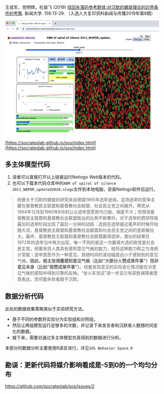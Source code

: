 王成军，党明辉，杜骏飞 (2019) [找回失落的参考群体:对沉默的螺旋理论的边界条件的考察](https://mall.cnki.net/magazine/Article/XWDX201904005.htm). 新闻大学. 156:13-29. （入选人大复印资料新闻与传播2019年第8期）


![](web.png)

[https://socrateslab.github.io/sos/index.html](https://socrateslab.github.io/sos/index.html)

## 多主体模型代码

1. 读者可以直接打开以上链接运行Netlogo Web版本的代码。
2. 也可以下载本代码仓库中的`ABM of spiral of silence 2011_WAPOR_updated2020.nlogo`文件到本地电脑，安装Netlogo软件后运行。

> 纽曼关于沉默的螺旋的研究来自德国1965年选举迷局。这场选举的竞争主要在基督教民主联盟和基督教社会联盟、社会民主党之间展开。两党从1964年12月到1965年8月的公众选举意愿势均力敌，相差不大；但预测基督教民主联盟和基督教社会联盟胜出的比例不断攀升。对于选举的预测导致最后的选举阶段出现了最后一分钟的动摇：选民在选举接近尾声的时候开始随大流，基督教民主联盟和基督教社会联盟和社会民主党之间的差距被拉大。最终，基督教民主联盟和基督教社会联盟赢得选举。类似的结果在1972年的选举当中再次出现，唯一不同的是这一次赢得大选的政党是社会民主党。纽曼发现人类具有感知意见气候的能力，她将这种能力称之为准统计官能；选举意愿作为一种意见，其随时间的波动幅度远小于感知到的意见气候。**因此，她主张测量感知意见气候（比如“大部分人赞成某件事”）而非意见本身（比如“我赞成某件事”）**。纽曼发现意见的实际变化情况能在对意见气候的感知中得到可靠的反映。“坐火车测试”进一步显示有获胜保障者愿意表达，而可能失败者趋于沉默。


## 数据分析代码

此处的数据收集策略类似于实验研究方法。
- 基于不同的参数将实验分为实验组和对照组，
- 然后让两组模型运行足够多的次数，并记录下来发言者和沉默者人数随时间变化的数据。
- 接下来，需要对通过多主体模型仿真得到的数据进行分析。

本部分的数据分析主要使用R语言进行，详见``SOS Behavior Space.R``

## 勘误：更新代码将媒介影响看成是-5到0的一个均匀分布


https://github.com/socrateslab/sos/issues/2
